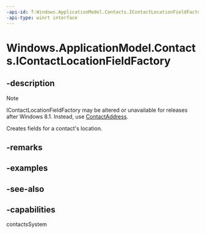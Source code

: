 ```yaml
---
-api-id: T:Windows.ApplicationModel.Contacts.IContactLocationFieldFactory
-api-type: winrt interface
---
```


<!-- Interface syntax.
public interface IContactLocationFieldFactory : 
-->

# Windows.ApplicationModel.Contacts.IContactLocationFieldFactory

## -description
<!--Changed beginning of sentence to make description more streamlined.-->
> [!NOTE]
> IContactLocationFieldFactory may be altered or unavailable for releases after Windows 8.1. Instead, use [ContactAddress](contactaddress.md).

Creates fields for a contact's location.

## -remarks

## -examples

## -see-also
## -capabilities
contactsSystem
